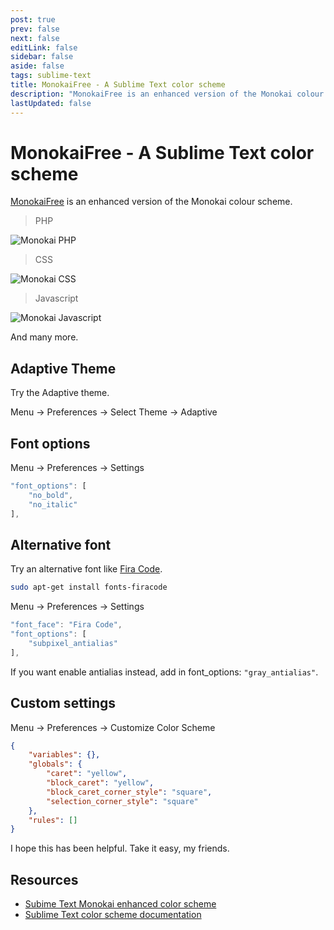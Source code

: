 ```yaml
---
post: true
prev: false
next: false
editLink: false
sidebar: false
aside: false
tags: sublime-text
title: MonokaiFree - A Sublime Text color scheme
description: "MonokaiFree is an enhanced version of the Monokai colour scheme."
lastUpdated: false
---
```


# MonokaiFree - A Sublime Text color scheme

[MonokaiFree](https://packagecontrol.io/packages/MonokaiFree?ref=blog.gerardroche.com) is an enhanced version of the Monokai colour scheme.

> PHP

![Monokai PHP](/assets/images/monokai-php.webp)

> CSS

![Monokai CSS](/assets/images/monokai-css.webp)

> Javascript

![Monokai Javascript](/assets/images/monokai-javascript.webp)

And many more.

## Adaptive Theme

Try the Adaptive theme.

Menu → Preferences → Select Theme → Adaptive

## Font options

Menu → Preferences → Settings

```js
"font_options": [
    "no_bold",
    "no_italic"
],
```

## Alternative font

Try an alternative font like [Fira Code](https://github.com/tonsky/FiraCode?ref=blog.gerardroche.com).

```bash
sudo apt-get install fonts-firacode
```

Menu → Preferences → Settings

```js
"font_face": "Fira Code",
"font_options": [
    "subpixel_antialias"
],
```

If you want enable antialias instead, add in font_options: `"gray_antialias"`.

## Custom settings

Menu → Preferences → Customize Color Scheme

```json
{
    "variables": {},
    "globals": {
        "caret": "yellow",
        "block_caret": "yellow",
        "block_caret_corner_style": "square",
        "selection_corner_style": "square"
    },
    "rules": []
}
```

I hope this has been helpful.  Take it easy, my friends.

## Resources

* [Subime Text Monokai enhanced color scheme](https://packagecontrol.io/packages/MonokaiFree?ref=blog.gerardroche.com)
* [Sublime Text color scheme documentation](https://www.sublimetext.com/docs/color_schemes.html?ref=blog.gerardroche.com)

